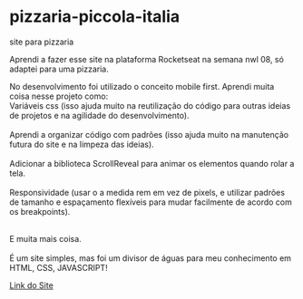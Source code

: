 # pizzaria-piccola-italia
 site para pizzaria

 Aprendi a fazer esse site na plataforma Rocketseat na semana nwl 08, só adaptei para uma pizzaria.

 No desenvolvimento foi utilizado o conceito mobile first. 
 Aprendi muita coisa nesse projeto como: <br>
    Variáveis css (isso ajuda muito na reutilização do código para outras ideias de projetos e na agilidade do desenvolvimento). <br><br>
    Aprendi a organizar código com padrões (isso ajuda muito na manutenção futura do site e na limpeza das ideias).
    <br><br>
    Adicionar a biblioteca ScrollReveal para animar os elementos quando rolar a tela.<br><br>
    Responsividade (usar o a medida rem em vez de pixels, e utilizar padrões de tamanho e espaçamento flexíveis para mudar facilmente de acordo com os breakpoints).<br><br>
    
  E muita mais coisa. 
  <br><br>
  É um site simples, mas foi um divisor de águas para meu conhecimento em HTML, CSS, JAVASCRIPT!

  <a href="https://pizzaria-piccola-italia.vercel.app/">Link do Site</a>


